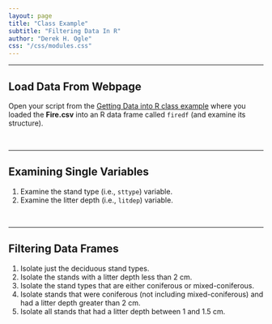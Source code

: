 ```yaml
---
layout: page
title: "Class Example"
subtitle: "Filtering Data In R"
author: "Derek H. Ogle"
css: "/css/modules.css"
---
```


----

## Load Data From Webpage
Open your script from the [Getting Data into R class example](RData_CExmpl) where you loaded the **Fire.csv** into an R data frame called `firedf` (and examine its structure).

&nbsp;

----

## Examining Single Variables

1. Examine the stand type (i.e., `sttype`) variable.
1. Examine the litter depth (i.e., `litdep`) variable.

&nbsp;

----

## Filtering Data Frames

1. Isolate just the deciduous stand types.
1. Isolate the stands with a litter depth less than 2 cm.
1. Isolate the stand types that are either coniferous or mixed-coniferous.
1. Isolate stands that were coniferous (not including mixed-coniferous) and had a litter depth greater than 2 cm.
1. Isolate all stands that had a litter depth between 1 and 1.5 cm.

